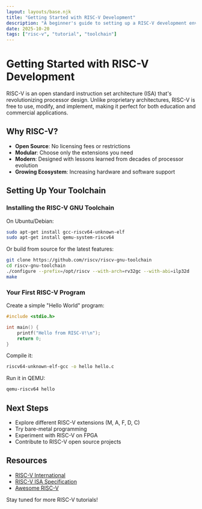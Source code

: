 ```yaml
---
layout: layouts/base.njk
title: "Getting Started with RISC-V Development"
description: "A beginner's guide to setting up a RISC-V development environment and running your first program"
date: 2025-10-20
tags: ["risc-v", "tutorial", "toolchain"]
---
```


# Getting Started with RISC-V Development

RISC-V is an open standard instruction set architecture (ISA) that's revolutionizing processor design. Unlike proprietary architectures, RISC-V is free to use, modify, and implement, making it perfect for both education and commercial applications.

## Why RISC-V?

- **Open Source**: No licensing fees or restrictions
- **Modular**: Choose only the extensions you need
- **Modern**: Designed with lessons learned from decades of processor evolution
- **Growing Ecosystem**: Increasing hardware and software support

## Setting Up Your Toolchain

### Installing the RISC-V GNU Toolchain

On Ubuntu/Debian:

```bash
sudo apt-get install gcc-riscv64-unknown-elf
sudo apt-get install qemu-system-riscv64
```

Or build from source for the latest features:

```bash
git clone https://github.com/riscv/riscv-gnu-toolchain
cd riscv-gnu-toolchain
./configure --prefix=/opt/riscv --with-arch=rv32gc --with-abi=ilp32d
make
```

### Your First RISC-V Program

Create a simple "Hello World" program:

```c
#include <stdio.h>

int main() {
    printf("Hello from RISC-V!\n");
    return 0;
}
```

Compile it:

```bash
riscv64-unknown-elf-gcc -o hello hello.c
```

Run it in QEMU:

```bash
qemu-riscv64 hello
```

## Next Steps

- Explore different RISC-V extensions (M, A, F, D, C)
- Try bare-metal programming
- Experiment with RISC-V on FPGA
- Contribute to RISC-V open source projects

## Resources

- [RISC-V International](https://riscv.org/)
- [RISC-V ISA Specification](https://github.com/riscv/riscv-isa-manual)
- [Awesome RISC-V](https://github.com/drom/awesome-riscv)

Stay tuned for more RISC-V tutorials!

